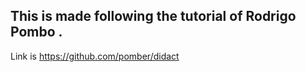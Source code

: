 ## This is made following the tutorial of Rodrigo Pombo .

Link is https://github.com/pomber/didact
